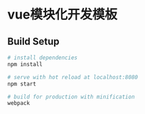 # vue模块化开发模板

## Build Setup

``` bash
# install dependencies
npm install

# serve with hot reload at localhost:8080
npm start

# build for production with minification
webpack
